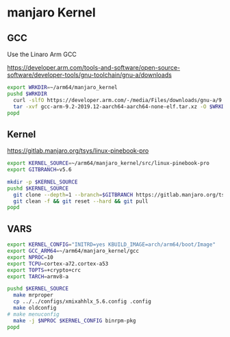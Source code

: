 # manjaro Kernel

## GCC

Use the Linaro Arm GCC

https://developer.arm.com/tools-and-software/open-source-software/developer-tools/gnu-toolchain/gnu-a/downloads

```bash
export WRKDIR=~/arm64/manjaro_kernel
pushd $WRKDIR
  curl -slfO https://developer.arm.com/-/media/Files/downloads/gnu-a/9.2-2019.12/binrel/gcc-arm-9.2-2019.12-aarch64-aarch64-none-elf.tar.xz
  tar -xvf gcc-arm-9.2-2019.12-aarch64-aarch64-none-elf.tar.xz -O $WRKDIR/gcc
popd
```



## Kernel

https://gitlab.manjaro.org/tsys/linux-pinebook-pro

```bash
export KERNEL_SOURCE=~/arm64/manjaro_kernel/src/linux-pinebook-pro
export GITBRANCH=v5.6

mkdir -p $KERNEL_SOURCE
pushd $KERNEL_SOURCE
  git clone --depth=1 --branch=$GITBRANCH https://gitlab.manjaro.org/tsys/linux-pinebook-pro.git
  git clean -f && git reset --hard && git pull
popd
```

## VARS

```bash
export KERNEL_CONFIG="INITRD=yes KBUILD_IMAGE=arch/arm64/boot/Image"
export GCC_ARM64=~/arm64/manjaro_kernel/gcc
export NPROC=10
export TCPU=cortex-a72.cortex-a53
export TOPTS=+crypto+crc
export TARCH=armv8-a
```


```bash
pushd $KERNEL_SOURCE
  make mrproper
  cp ../../configs/xmixahhlx_5.6.config .config
  make oldconfig
# make menuconfig
  make -j $NPROC $KERNEL_CONFIG binrpm-pkg
popd
```


